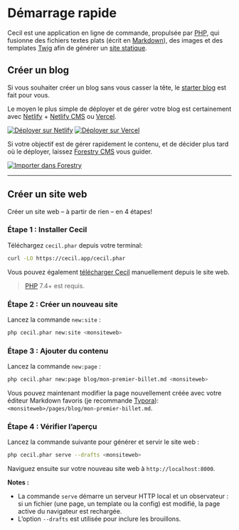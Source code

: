 <!--
title: Démarrage rapide
description: "Créez un nouveau site et prévisualiser le localement."
date: 2021-11-03
updated: 2021-11-19
slug: demarrage-rapide
menu: home
-->

# Démarrage rapide

Cecil est une application en ligne de commande, propulsée par [PHP](https://www.php.net), qui fusionne des fichiers textes plats (écrit en [Markdown](https://daringfireball.net/projects/markdown/)), des images et des templates [Twig](https://twig.symfony.com/) afin de générer un [site statique](https://fr.wikipedia.org/wiki/Site_web_statique).

## Créer un blog

Si vous souhaiter créer un blog sans vous casser la tête, le [starter blog](https://github.com/Cecilapp/the-butler#readme) est fait pour vous.

Le moyen le plus simple de déployer et de gérer votre blog est certainement avec [Netlify](https://www.netlify.com) + [Netlify CMS](https://www.netlifycms.org) ou [Vercel](https://vercel.com).

[![Déployer sur Netlify](https://www.netlify.com/img/deploy/button.svg "Déployer sur Netlify")](https://cecil.app/hosting/netlify/deploy/) [![Déployer sur Vercel](https://vercel.com/button/default.svg "Déployer sur Vercel")](https://cecil.app/hosting/vercel/deploy/)

Si votre objectif est de gérer rapidement le contenu, et de décider plus tard où le déployer, laissez [Forestry CMS](https://forestry.io) vous guider.

[![Importer dans Forestry](https://assets.forestry.io/import-to-forestryK.svg)](https://cecil.app/cms/forestry/import/ "Importer dans Forestry")

----

## Créer un site web

Créer un site web – à partir de rien – en 4 étapes!

### Étape 1 : Installer Cecil

Téléchargez `cecil.phar` depuis votre terminal:

```bash
curl -LO https://cecil.app/cecil.phar
```

Vous pouvez également [télécharger Cecil](https://cecil.app/download/) manuellement depuis le site web.

> [PHP](https://php.net/manual/fr/install.php) 7.4+ est requis.

### Étape 2 : Créer un nouveau site

Lancez la commande `new:site` :

```bash
php cecil.phar new:site <monsiteweb>
```

### Étape 3 : Ajouter du contenu

Lancez la commande `new:page` :

```bash
php cecil.phar new:page blog/mon-premier-billet.md <monsiteweb>
```

Vous pouvez maintenant modifier la page nouvellement créée avec votre éditeur Markdown favoris (je recommande [Typora](https://www.typora.io)): `<monsiteweb>/pages/blog/mon-premier-billet.md`.

### Étape 4 : Vérifier l’aperçu

Lancez la commande suivante pour générer et servir le site web :

```bash
php cecil.phar serve --drafts <monsiteweb>
```

Naviguez ensuite sur votre nouveau site web à `http://localhost:8000`.

**Notes :**

- La commande `serve` démarre un serveur HTTP local et un observateur : si un fichier (une page, un template ou la config) est modifié, la page active du navigateur est rechargée.
- L’option `--drafts` est utilisée pour inclure les brouillons.

